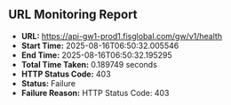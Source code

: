 ## URL Monitoring Report

- **URL:** https://api-gw1-prod1.fisglobal.com/gw/v1/health
- **Start Time:** 2025-08-16T06:50:32.005546
- **End Time:** 2025-08-16T06:50:32.195295
- **Total Time Taken:** 0.189749 seconds
- **HTTP Status Code:** 403
- **Status:** Failure
- **Failure Reason:** HTTP Status Code: 403
